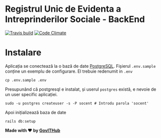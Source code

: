 # Registrul Unic de Evidenta a Intreprinderilor Sociale - BackEnd

[![Travis build](https://travis-ci.org/gov-ithub/socent_backend.svg?branch=master)](https://travis-ci.org/gov-ithub/socent_backend)
[![Code Climate](https://codeclimate.com/github/gov-ithub/socent_backend/badges/gpa.svg)](https://codeclimate.com/github/gov-ithub/socent_backend)

# Instalare

Aplicația se conectează la o bază de date [PostgreSQL](https://www.postgresql.org/download/).
Fișierul `.env.sample` conține un exemplu de configurare. El trebuie redenumit in `.env`
```
cp .env.sample .env
```
Presupunând că postgresql e instalat, și userul `postgres` există, e nevoie de un user specific aplicației.

```
sudo -u postgres createuser -s -P socent # Introdu parola 'socent'
```
Apoi inițializează baza de date
```
rails db:setup
```

**Made with :heart: by [GovITHub](http://ithub.gov.ro)**
